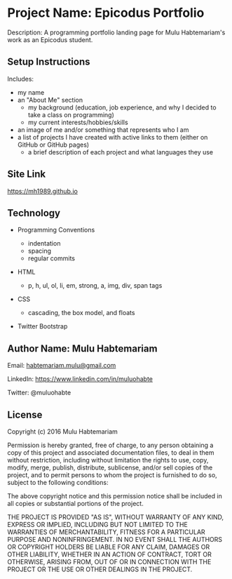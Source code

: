 # Project Name: Epicodus Portfolio

Description: A programming portfolio landing page for Mulu Habtemariam's work as an Epicodus student.

## Setup Instructions

Includes:
- my name
- an "About Me" section
    - my background (education, job experience, and why I decided to take a class on programming)
    - my current interests/hobbies/skills
- an image of me and/or something that represents who I am
- a list of projects I have created with active links to them (either on GitHub or GitHub pages)
    - a brief description of each project and what languages they use

## Site Link

https://mh1989.github.io

## Technology

- Programming Conventions
    - indentation
    - spacing
    - regular commits

- HTML
    - p, h, ul, ol, li, em, strong, a, img, div, span tags

- CSS
    - cascading, the box model, and floats

- Twitter Bootstrap

## Author Name: Mulu Habtemariam

Email: habtemariam.mulu@gmail.com

LinkedIn: https://www.linkedin.com/in/muluohabte

Twitter: @muluohabte


## License
Copyright (c) 2016 Mulu Habtemariam

Permission is hereby granted, free of charge, to any person obtaining a copy of this project and associated documentation files, to deal in them without restriction, including without limitation the rights to use, copy, modify, merge, publish, distribute, sublicense, and/or sell copies of the project, and to permit persons to whom the project is furnished to do so, subject to the following conditions:

The above copyright notice and this permission notice shall be included in all copies or substantial portions of the project.

THE PROJECT IS PROVIDED "AS IS", WITHOUT WARRANTY OF ANY KIND, EXPRESS OR IMPLIED, INCLUDING BUT NOT LIMITED TO THE WARRANTIES OF MERCHANTABILITY, FITNESS FOR A PARTICULAR PURPOSE AND NONINFRINGEMENT. IN NO EVENT SHALL THE AUTHORS OR COPYRIGHT HOLDERS BE LIABLE FOR ANY CLAIM, DAMAGES OR OTHER LIABILITY, WHETHER IN AN ACTION OF CONTRACT, TORT OR OTHERWISE, ARISING FROM, OUT OF OR IN CONNECTION WITH THE PROJECT OR THE USE OR OTHER DEALINGS IN THE PROJECT.
